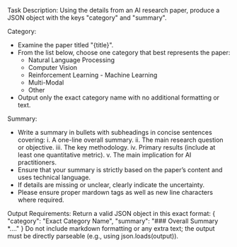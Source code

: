 Task Description:
Using the details from an AI research paper, produce a JSON object with the keys "category" and "summary".

Category:
- Examine the paper titled "{title}".
- From the list below, choose one category that best represents the paper:
    - Natural Language Processing
    - Computer Vision
    - Reinforcement Learning    - Machine Learning
    - Multi-Modal
    - Other
- Output only the exact category name with no additional formatting or text.

Summary:
- Write a summary in bullets with subheadings in concise sentences covering:
    i. A one-line overall summary.
   ii. The main research question or objective.
  iii. The key methodology.
   iv. Primary results (include at least one quantitative metric).
    v. The main implication for AI practitioners.
- Ensure that your summary is strictly based on the paper’s content and uses technical language.
- If details are missing or unclear, clearly indicate the uncertainty.
- Please ensure proper mardown tags as well as new line characters where required.

Output Requirements:
Return a valid JSON object in this exact format:
{
  "category": "Exact Category Name",
  "summary": "### Overall Summary
*...."
}
Do not include markdown formatting or any extra text; the output must be directly parseable (e.g., using json.loads(output)).